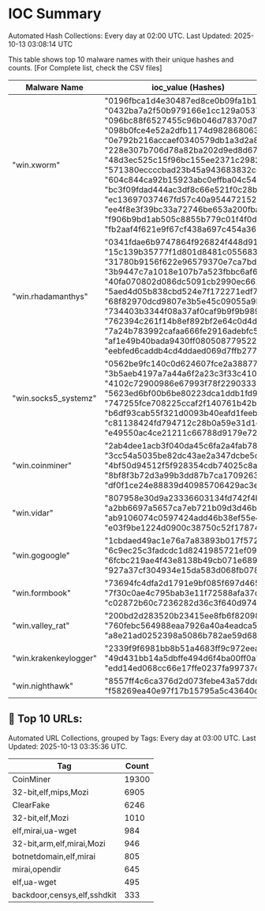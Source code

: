 # IOC Summary

Automated Hash Collections: Every day at 02:00 UTC. Last Updated: 2025-10-13 03:08:14 UTC

This table shows top 10 malware names with their unique hashes and counts. [For Complete list, check the CSV files]

| Malware Name | ioc_value (Hashes) | Count |
|--------------|--------------------|-------|
|  "win.xworm" |  "0196fbca1d4e30487ed8ce0b09fa1b1a"<br> "0432ba7a2f50b979166e1cc129a0537b"<br> "096bc88f6527455c96b046d78370d770"<br> "098b0fce4e52a2dfb1174d9828680633"<br> "0e792b216accaef0340579db1a3d2a8f"<br> "228e307b706d78a82ba202d9ed8d6732"<br> "48d3ec525c15f96bc155ee2371c29821"<br> "571380eccccbad23b45a943683832cc4"<br> "604c844ca92b15923abc0effba04c540"<br> "bc3f09fdad444ac3df8c66e521f0c28b"<br> "ec13697037467fd57c40a9544721522d"<br> "ee4f8e3f39bc33a72746be653a200fba"<br> "f906b9bd1ab505c8855b779c01f4f0d7"<br> "fb2aaf4f621e9f67cf438a697c454a36" | 14 |
|  "win.rhadamanthys" |  "0341fdae6b9747864f926824f448d919"<br> "15c139b35777f1d801d8481c055683ec"<br> "31780b9156f622e96579370e7ca7bd8e"<br> "3b9447c7a1018e107b7a523fbbc6af66"<br> "40fa070802d086dc5091cb2990ec6616"<br> "5aed4d05b838cbd524e7f172271edf77"<br> "68f82970dcd9807e3b5e45c09055a9b3"<br> "734403b3344f08a37af0caf9b9f9b989"<br> "762394c261f14b8ef892bf2e64c0d4df"<br> "7a24b783992cafaa666fe2916adebfc5"<br> "af1e49b40bada9430ff0805087795221"<br> "eebfed6caddb4cd4ddaed069d7ffb277" | 12 |
|  "win.socks5_systemz" |  "0562be9fc140c0d624607fce2a38877f"<br> "3b5aeb4197a7a44a6f2a23c3f33c4103"<br> "4102c72900986e67993f78f229033337"<br> "5623ed6bf00b6be80223dca1ddb1fd9a"<br> "747255fce708225ccaf2f140761b42b6"<br> "b6df93cab55f321d0093b40eafd1feeb"<br> "c81138424fd794712c28b0a59e31d1c9"<br> "e49550ac4ce21211c66788d9179e72cf" | 8 |
|  "win.coinminer" |  "2ab4dee1acb3f040da45c6fa2a4fab78"<br> "3cc54a5035be82dc43ae2a347dcbe5d9"<br> "4bf50d94512f5f928354cdb74025c8a3"<br> "8bf8f3b72d3a99b3dd87b7ca17092637"<br> "df0f1ce24e88839d40985706429ac3eb" | 5 |
|  "win.vidar" |  "807958e30d9a23336603134fd742f4bd"<br> "a2bb6697a5657ca7eb721b09d3d46ba9"<br> "ab9106074c0597424add46b38ef55e4a"<br> "e03f9be1224d0900c38750c52f178742" | 4 |
|  "win.gogoogle" |  "1cbdaed49ac1e76a7a83893b017f5720"<br> "6c9ec25c3fadcdc1d8241985721ef099"<br> "6fcbc219ae4f43e8138b49cb071e6899"<br> "927a37cf304934e15da583d068fb078b" | 4 |
|  "win.formbook" |  "73694fc4dfa2d1791e9bf085f697d465"<br> "7f30c0ae4c795bab3e11f72588afa37d"<br> "c02872b60c7236282d36c3f640d974ab" | 3 |
|  "win.valley_rat" |  "200bd2d283520b23415ee8fb6f820986"<br> "760febc564988eaa7926a40a4eadca55"<br> "a8e21ad0252398a5086b782ae59d680b" | 3 |
|  "win.krakenkeylogger" |  "2339f9f6981bb8b51a4683ff9c972eea"<br> "49d431bb14a5dbffe494d6f4ba00ff0a"<br> "edd14ed068cc66e17ffe0237fa99737c" | 3 |
|  "win.nighthawk" |  "8557ff4c6ca376d2d073febe43a57ddd"<br> "f58269ea40e97f17b15795a5c43640c8" | 2 |

<!-- url_summary_start -->
## 🔗 Top 10 URLs:

Automated URL Collections, grouped by Tags: Every day at 03:00 UTC. Last Updated: 2025-10-13 03:35:36 UTC.

| Tag | Count |
|-----|-------|
| CoinMiner | 19300 |
| 32-bit,elf,mips,Mozi | 6905 |
| ClearFake | 6246 |
| 32-bit,elf,Mozi | 1010 |
| elf,mirai,ua-wget | 984 |
| 32-bit,arm,elf,mirai,Mozi | 946 |
| botnetdomain,elf,mirai | 805 |
| mirai,opendir | 645 |
| elf,ua-wget | 495 |
| backdoor,censys,elf,sshdkit | 333 |
<!-- url_summary_end -->
